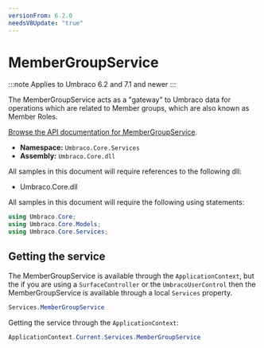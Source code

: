 ```yaml
---
versionFrom: 6.2.0
needsV8Update: "true"
---
```


# MemberGroupService

:::note
Applies to Umbraco 6.2 and 7.1 and newer
:::

The MemberGroupService acts as a "gateway" to Umbraco data for operations which are related to Member groups, which are also known as Member Roles.

[Browse the API documentation for MemberGroupService](https://our.umbraco.com/apidocs/v7/csharp/api/Umbraco.Core.Services.MemberGroupService.html).

 * **Namespace:** `Umbraco.Core.Services`
 * **Assembly:** `Umbraco.Core.dll`

All samples in this document will require references to the following dll:

* Umbraco.Core.dll

All samples in this document will require the following using statements:

```csharp
using Umbraco.Core;
using Umbraco.Core.Models;
using Umbraco.Core.Services;
```

## Getting the service
The MemberGroupService is available through the `ApplicationContext`, but the if you are using a `SurfaceController` or the `UmbracoUserControl` then the MemberGroupService is available through a local `Services` property.

```csharp
Services.MemberGroupService
```

Getting the service through the `ApplicationContext`:

```csharp
ApplicationContext.Current.Services.MemberGroupService
```
